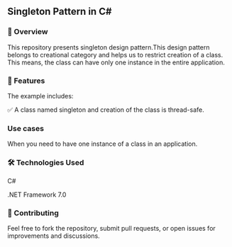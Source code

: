 ## Singleton Pattern in C#
 
### 📌 Overview
This repository presents singleton design pattern.This design pattern belongs to creational category and helps us to restrict creation of a class. This means, the class can have only one instance in the entire application. 

### 🎯 Features
 
The example includes:

✅ A class named singleton and creation of the class is thread-safe.

### Use cases
 
When you need to have one instance of a class in an application.

### 🛠️ Technologies Used
 
C#
 
.NET Framework 7.0

### 🤝 Contributing
 
Feel free to fork the repository, submit pull requests, or open issues for improvements and discussions.

